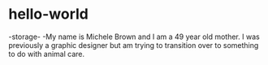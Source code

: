 # hello-world
-storage-
-My name is Michele Brown and I am a 49 year old mother. I was previously a graphic designer but am trying to transition over to something to do with animal care.
